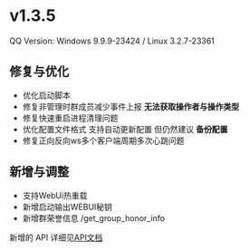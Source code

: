 # v1.3.5

QQ Version: Windows 9.9.9-23424 / Linux 3.2.7-23361

## 修复与优化
* 优化启动脚本
* 修复非管理时群成员减少事件上报 **无法获取操作者与操作类型**
* 修复快速重启进程清理问题
* 优化配置文件格式 支持自动更新配置 但仍然建议 **备份配置**
* 修复正向反向ws多个客户端周期多次心跳问题

## 新增与调整
* 支持WebUi热重载
* 新增启动输出WEBUI秘钥
* 新增群荣誉信息 /get_group_honor_info

新增的 API 详细见[API文档](https://napneko.github.io/zh-CN/develop/extends_api)